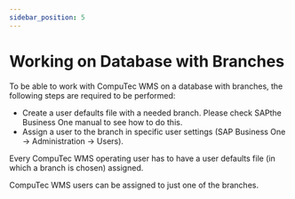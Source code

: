 ```yaml
---
sidebar_position: 5
---
```


# Working on Database with Branches

To be able to work with CompuTec WMS on a database with branches, the following steps are required to be performed:

- Create a user defaults file with a needed branch. Please check SAPthe  Business One manual to see how to do this.
- Assign a user to the branch in specific user settings (SAP Business One → Administration → Users).

Every CompuTec WMS operating user has to have a user defaults file (in which a branch is chosen) assigned.

CompuTec WMS users can be assigned to just one of the branches.
